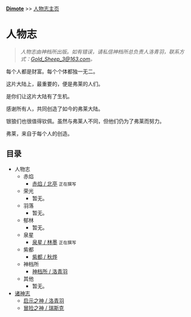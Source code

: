 **[Dimote](https://dimote.top)** >> [人物志主页](index.md)

# 人物志

> *人物志由神档所出版。如有错误，请私信神档所总负责人洛青羽，联系方式：Gold_Sheep_3@163.com。*

每个人都是财富。每个个体都独一无二。

这片大陆上，最重要的，便是弗莱的人们。

是你们让这片大陆有了生机。

感谢所有人，共同创造了如今的弗莱大陆。

银狼们也很值得钦佩。虽然与弗莱人不同，但他们仍为了弗莱而努力。

弗莱，来自于每个人的创造。

## 目录

- 人物志
    - 赤焰
        - [赤焰 / 北亭](beiting.md) `正在撰写`
    - 荣光
        - 暂无。
    - 羽落
        - 暂无。
    - 郁林
        - 暂无。
    - 泉星
        - [泉星 / 林墨](linmo.md) `正在撰写`
    - 紫都
        - [紫都 / 秋烨](qiuye.md)
    - 神档所
        - [神档所 / 洛青羽](luoqingyu.md)
    - 其他
        - 暂无。
- [诸神志](zsz/index.md)
    - [启示之神 / 洛青羽](zsz/luoqingyu.md)
    - [冒险之神 / 瑞斯克](zsz/ruisike.md)
